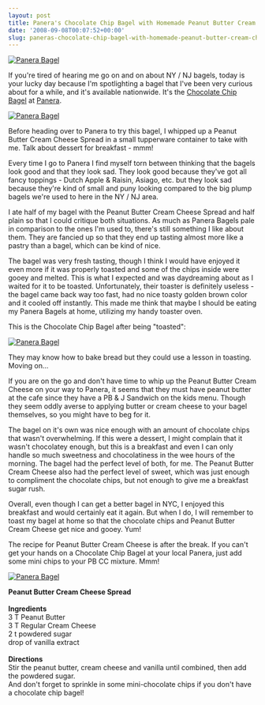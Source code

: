 ```yaml
---
layout: post
title: Panera's Chocolate Chip Bagel with Homemade Peanut Butter Cream Cheese Spread
date: '2008-09-08T00:07:52+00:00'
slug: paneras-chocolate-chip-bagel-with-homemade-peanut-butter-cream-cheese-spread
---
```

<a href="http://flickr.com/photos/kstar810/2833454749/"><img src="http://farm4.static.flickr.com/3008/2833454749_989f9749b9.jpg?v=0" alt="Panera Bagel" /></a>

If you're tired of hearing me go on and on about NY / NJ bagels, today is your lucky day because I'm spotlighting a bagel that I've been very curious about for a while, and it's available nationwide. It's the <a href="http://www.panerabread.com/menu/bakery/bagels.php">Chocolate Chip Bagel</a> at <a href="http://www.panerabread.com/">Panera</a>.

<a href="http://flickr.com/photos/kstar810/2833453001/"><img src="http://farm4.static.flickr.com/3064/2833453001_7b3df2f74b.jpg?v=0" alt="Panera Bagel" /></a>

Before heading over to Panera to try this bagel, I whipped up a Peanut Butter Cream Cheese Spread in a small tupperware container to take with me. Talk about dessert for breakfast - mmm!

Every time I go to Panera I find myself torn between thinking that the bagels look good and that they look sad. They look good because they've got all fancy toppings - Dutch Apple & Raisin, Asiago, etc. but they look sad because they're kind of small and puny looking compared to the big plump bagels we're used to here in the NY / NJ area. 

I ate half of my bagel with the Peanut Butter Cream Cheese Spread and half plain so that I could critique both situations. As much as Panera Bagels pale in comparison to the ones I'm used to, there's still something I like about them. They are fancied up so that they end up tasting almost more like a pastry than a bagel, which can be kind of nice. 

The bagel was very fresh tasting, though I think I would have enjoyed it even more if it was properly toasted and some of the chips inside were gooey and melted. This is what I expected and was daydreaming about as I waited for it to be toasted. Unfortunately, their toaster is definitely useless - the bagel came back way too fast, had no nice toasty golden brown color and it cooled off instantly. This made me think that maybe I should be eating my Panera Bagels at home, utilizing my handy toaster oven.

This is the Chocolate Chip Bagel after being "toasted":

<a href="http://flickr.com/photos/kstar810/2833453617/"><img src="http://farm4.static.flickr.com/3220/2833453617_7559185b20.jpg?v=0" alt="Panera Bagel" /></a>

They may know how to bake bread but they could use a lesson in toasting. Moving on...

If you are on the go and don't have time to whip up the Peanut Butter Cream Cheese on your way to Panera, it seems that they must have peanut butter at the cafe since they have a PB & J Sandwich on the kids menu. Though they seem oddly averse to applying butter or cream cheese to your bagel themselves, so you might have to beg for it. 

The bagel on it's own was nice enough with an amount of chocolate chips that wasn't overwhelming. If this were a dessert, I might complain that it wasn't chocolatey enough, but this is a breakfast and even I can only handle so much sweetness and chocolatiness in the wee hours of the morning. The bagel had the perfect level of both, for me. The Peanut Butter Cream Cheese also had the perfect level of sweet, which was just enough to compliment the chocolate chips, but not enough to give me a breakfast sugar rush.

Overall, even though I can get a better bagel in NYC, I enjoyed this breakfast and would certainly eat it again. But when I do, I will remember to toast my bagel at home so that the chocolate chips and Peanut Butter Cream Cheese get nice and gooey. Yum!

The recipe for Peanut Butter Cream Cheese is after the break. If you can't get your hands on a Chocolate Chip Bagel at your local Panera, just add some mini chips to your PB CC mixture. Mmm!

<a href="http://flickr.com/photos/kstar810/2833454185/in/photostream/"><img src="http://farm4.static.flickr.com/3144/2833454185_af6c849d85.jpg?v=0" alt="Panera Bagel" /></a>

<div class="recipe">
<strong>Peanut Butter Cream Cheese Spread</strong><br>
<br>
<strong>Ingredients</strong><br>
3 T Peanut Butter<br>
3 T Regular Cream Cheese<br>
2 t powdered sugar<br>
drop of vanilla extract<br>
<br>
<strong>Directions</strong><br>
Stir the peanut butter, cream cheese and vanilla until combined, then add the powdered sugar.<br>
And don't forget to sprinkle in some mini-chocolate chips if you don't have a chocolate chip bagel!
</div>
